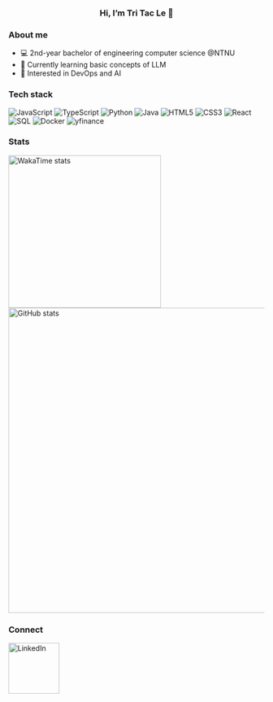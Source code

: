 <h3 align="center">Hi, I’m Tri Tac Le 👋</h3>

### About me
- 💻 2nd-year bachelor of engineering computer science @NTNU   
- 🌱 Currently learning basic concepts of LLM  
- 🎯 Interested in DevOps and AI  

### Tech stack
![JavaScript](https://img.shields.io/badge/JavaScript-F7DF1E?logo=javascript&logoColor=black)
![TypeScript](https://img.shields.io/badge/TypeScript-3178C6?logo=typescript&logoColor=white)
![Python](https://img.shields.io/badge/Python-3776AB?logo=python&logoColor=white)
![Java](https://img.shields.io/badge/Java-ED8B00?logo=openjdk&logoColor=white)
![HTML5](https://img.shields.io/badge/HTML5-E34F26?logo=html5&logoColor=white)
![CSS3](https://img.shields.io/badge/CSS3-1572B6?logo=css3&logoColor=white)
![React](https://img.shields.io/badge/React-61DAFB?logo=react&logoColor=black)
![SQL](https://img.shields.io/badge/SQL-4479A1?logo=mysql&logoColor=white)
![Docker](https://img.shields.io/badge/Docker-2496ED?logo=docker&logoColor=white)
![yfinance](https://img.shields.io/badge/yfinance-6001D2?logo=yahoo&logoColor=white)

### Stats
<!-- Keep the cards, move them lower -->
<p align="left">
  <img src="https://github-readme-stats.vercel.app/api/wakatime?username=TriTacLe&layout=compact&theme=radical&hide=other" alt="WakaTime stats" height="300">
  <img src="https://github-readme-stats.vercel.app/api?username=TriTacLe&show_icons=true&theme=radical" alt="GitHub stats" height="600">
</p>

### Connect
 <a href="https://www.linkedin.com/in/tri-tac-le-a918a2236/" target="_blank" rel="noopener noreferrer">
    <img
      src="https://custom-icon-badges.demolab.com/badge/LinkedIn-0A66C2?logo=linkedin-white&logoColor=fff"
      alt="LinkedIn"
      width="100px"
    />
  </a>
</p>

